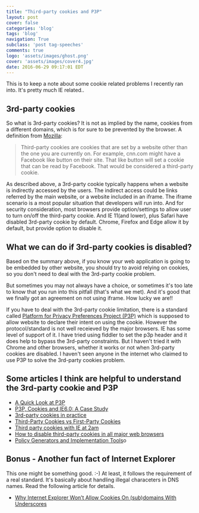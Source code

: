 ```yaml
---
title: "Third-party cookies and P3P"
layout: post
cover: false
categories: 'blog'
tags: 'blog'
navigation: True
subclass: 'post tag-speeches'
comments: true
logo: 'assets/images/ghost.png'
cover: 'assets/images/cover4.jpg'
date: 2016-06-29 09:17:01 EDT
---
```


This is to keep a note about some cookie related problems I recently ran into. It's pretty much IE related.. 

## 3rd-party cookies

So what is 3rd-party cookies? It is not as implied by the name, cookies from a different domains, which is for sure to be prevented by the browser. A definition from [Mozilla](https://support.mozilla.org/en-US/kb/disable-third-party-cookies):

> Third-party cookies are cookies that are set by a website other than the one you are currently on. For example, cnn.com might have a Facebook like button on their site. That like button will set a cookie that can be read by Facebook. That would be considered a third-party cookie.

As described above, a 3rd-party cookie typically happens when a website is indirectly accessed by the users. The indirect access could be links referred by the main website, or a website included in an iframe. The iframe scenario is a most popular situation that developers will run into. And for security consideration, most browsers provide option/settings to allow user to turn on/off the third-party cookie. And IE 11(and lower), plus Safari have disabled 3rd-party cookie by default. Chrome, Firefox and Edge allow it by default, but provide option to disable it.

## What we can do if 3rd-party cookies is disabled?

Based on the summary above, if you know your web application is going to be embedded by other website, you should try to avoid relying on cookies, so you don't need to deal with the 3rd-party cookie problem. 

But sometimes you may not always have a choice, or sometimes it's too late to know that you run into this pitfall (that's what we met). And it's good that we finally got an agreement on not using iframe. How lucky we are!! 

If you have to deal with the 3rd-party cookie limitation, there is a standard called [Platform for Privacy Preferences Project (P3P)](https://en.wikipedia.org/wiki/P3P) which is supposed to allow website to declare their intent on using the cookie. However the protocol/standard is not well receieved by the major browsers. IE has some level of support of it. I have tried using fiddler to set the p3p header and it does help to bypass the 3rd-party constraints. But I haven't tried it with Chrome and other browsers, whether it works or not when 3rd-party cookies are disabled. I haven't seen anyone in the internet who claimed to use P3P to solve the 3rd-party cookies problem. 

## Some articles I think are helpful to understand the 3rd-party cookie and P3P

- [A Quick Look at P3P](https://blogs.msdn.microsoft.com/ieinternals/2013/09/17/a-quick-look-at-p3p/)
- [P3P, Cookies and IE6.0: A Case Study](https://www.sitepoint.com/p3p-cookies-ie6/2/)
- [3rd-party cookies in practice](https://blog.zok.pw/web/2015/10/21/3rd-party-cookies-in-practice/)
- [Third-Party Cookies vs First-Party Cookies](http://www.opentracker.net/article/third-party-cookies-vs-first-party-cookies)
- [Third party cookies with IE at 2am](http://labs.fundbox.com/third-party-cookies-with-ie-at-2am/)
- [How to disable third-party cookies in all major web browsers](http://www.digitalcitizen.life/how-disable-third-party-cookies-all-major-browsers)
- [Policy Generators and Implementation Tools](http://www.p3ptoolbox.org/tools/resources1.shtml)o

## Bonus - Another fun fact of Internet Explorer

This one might be something good. :-) At least, it follows the requirement of a real standard. It's basically about handling illegal characeters in DNS names. Read the following article for details.

- [Why Internet Explorer Won’t Allow Cookies On (sub)domains With Underscores](https://ma.ttias.be/internet-explorer-wont-allow-cookies-subdomains-underscores/)


